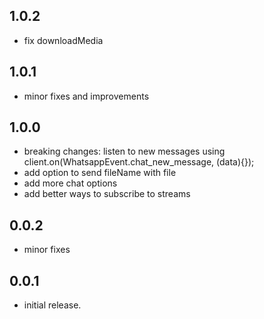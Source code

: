 ## 1.0.2

* fix downloadMedia

## 1.0.1

* minor fixes and improvements

## 1.0.0

* breaking changes: listen to new messages using client.on(WhatsappEvent.chat_new_message, (data){});
* add option to send fileName with file
* add more chat options
* add better ways to subscribe to streams

## 0.0.2

* minor fixes

## 0.0.1

* initial release.
